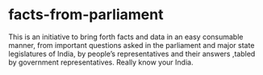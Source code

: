 # facts-from-parliament
This is an initiative to bring forth facts and data in an easy consumable manner, from important questions asked in the parliament and major state legislatures of India, by people’s representatives and their answers ,tabled by government representatives. Really know your India.
